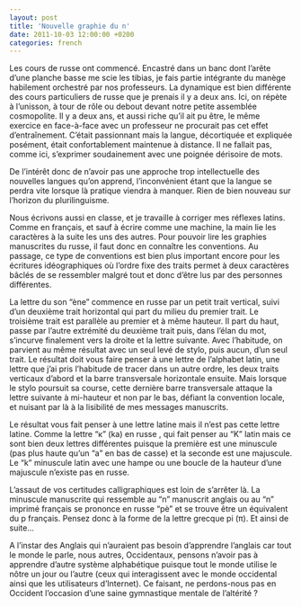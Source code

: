 ```yaml
---
layout: post
title: 'Nouvelle graphie du n'
date: 2011-10-03 12:00:00 +0200
categories: french
---
```

Les cours de russe ont commencé. Encastré dans un banc dont l’arête d’une planche basse me scie les tibias, je fais partie intégrante du manège habilement orchestré par nos professeurs. La dynamique est bien différente des cours particuliers de russe que je prenais il y a deux ans. Ici, on répète à l’unisson, à tour de rôle ou debout devant notre petite assemblée cosmopolite. Il y a deux ans, et aussi riche qu’il ait pu être, le même exercice en face-à-face avec un professeur ne procurait pas cet effet d’entraînement. C’était passionnant mais la langue, décortiquée et expliquée posément, était confortablement maintenue à distance. Il ne fallait pas, comme ici, s’exprimer soudainement avec une poignée dérisoire de mots.

De l’intérêt donc de n’avoir pas une approche trop intellectuelle des nouvelles langues qu’on apprend, l’inconvénient étant que la langue se perdra vite lorsque là pratique viendra à manquer. Rien de bien nouveau sur l’horizon du plurilinguisme.

Nous écrivons aussi en classe, et je travaille à corriger mes réflexes latins. Comme en français, et sauf à écrire comme une machine, la main lie les caractères à la suite les uns des autres. Pour pouvoir lire les graphies manuscrites du russe, il faut donc en connaître les conventions. Au passage, ce type de conventions est bien plus important encore pour les écritures idéographiques où l’ordre fixe des traits permet à deux caractères bâclés de se ressembler malgré tout et donc d’être lus par des personnes différentes.

La lettre du son “ène” commence en russe par un petit trait vertical, suivi d’un deuxième trait horizontal qui part du milieu du premier trait. Le troisième trait est parallèle au premier et à même hauteur. Il part du haut, passe par l’autre extrémité du deuxième trait puis, dans l’élan du mot, s’incurve finalement vers la droite et la lettre suivante. Avec l’habitude, on parvient au même résultat avec un seul levé de stylo, puis aucun, d’un seul trait. Le résultat doit vous faire penser à une lettre de l’alphabet latin, une lettre que j’ai pris l’habitude de tracer dans un autre ordre, les deux traits verticaux d’abord et la barre transversale horizontale ensuite. Mais lorsque le stylo poursuit sa course, cette dernière barre transversale attaque la lettre suivante à mi-hauteur et non par le bas, défiant la convention locale, et nuisant par là à la lisibilité de mes messages manuscrits.

Le résultat vous fait penser à une lettre latine mais il n’est pas cette lettre latine. Comme la lettre “к” (ka) en russe , qui fait penser au “K” latin mais ce sont bien deux lettres différentes puisque la première est une minuscule (pas plus haute qu’un “a” en bas de casse) et la seconde est une majuscule. Le “k” minuscule latin avec une hampe ou une boucle de la hauteur d’une majuscule n’existe pas en russe.

L’assaut de vos certitudes calligraphiques est loin de s’arrêter là. La minuscule manuscrite qui ressemble au “n” manuscrit anglais ou au “n” imprimé français se prononce en russe “pè” et se trouve être un équivalent du p français. Pensez donc à la forme de la lettre grecque pi (π). Et ainsi de suite...

A l’instar des Anglais qui n’auraient pas besoin d’apprendre l’anglais car tout le monde le parle, nous autres, Occidentaux, pensons n’avoir pas à apprendre d’autre système alphabétique puisque tout le monde utilise le nôtre un jour ou l’autre (ceux qui interagissent avec le monde occidental ainsi que les utilisateurs d’Internet). Ce faisant, ne perdons-nous pas en Occident l’occasion d’une saine gymnastique mentale de l’altérité ?
